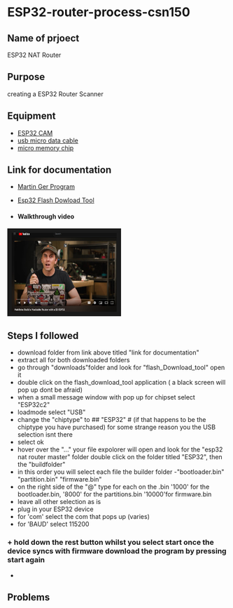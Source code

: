 # ESP32-router-process-csn150

## Name of prjoect 
ESP32 NAT Router

## Purpose
creating a ESP32 Router Scanner

## Equipment 
+ [ESP32 CAM](https://www.amazon.com/ESP32-CAM-MB-Aideepen-ESP32-CAM-Bluetooth-Arduino/dp/B0948ZFTQZ/ref=sr_1_1_sspa?keywords=esp32+cam&qid=1678904348&sr=8-1-spons&psc=1&spLa=ZW5jcnlwdGVkUXVhbGlmaWVyPUEyWDQyMkxLUUJWSFQxJmVuY3J5cHRlZElkPUEwOTk4NjQ1TllJUURNRzcxWEZJJmVuY3J5cHRlZEFkSWQ9QTA1NDcwNDczNkVVTEZMMDZWUzZSJndpZGdldE5hbWU9c3BfYXRmJmFjdGlvbj1jbGlja1JlZGlyZWN0JmRvTm90TG9nQ2xpY2s9dHJ1ZQ==)
+ [usb micro data cable](https://www.amazon.com/AmazonBasics-Male-Micro-Cable-Black/dp/B0711PVX6Z/ref=sr_1_1_ffob_sspa?crid=16W1ZVGK5RSBL&keywords=usb+micro+data+cable&qid=1678905952&sprefix=usb+micro+data+%2Caps%2C123&sr=8-1-spons&psc=1&spLa=ZW5jcnlwdGVkUXVhbGlmaWVyPUExUllNUjBONzVaQjc1JmVuY3J5cHRlZElkPUEwOTM3MTg3NjU4RzJRWkM3UTRaJmVuY3J5cHRlZEFkSWQ9QTAxODUxNTUyMFlHTjZHVks1NTNQJndpZGdldE5hbWU9c3BfYXRmJmFjdGlvbj1jbGlja1JlZGlyZWN0JmRvTm90TG9nQ2xpY2s9dHJ1ZQ==)
+ [micro memory chip](https://www.amazon.com/Amazon-Basics-microSDXC-Memory-Adapter/dp/B08TJRVWV1/ref=sr_1_1_ffob_sspa?crid=23O8LCMK14S72&keywords=micro+sd+card&qid=1678906000&sprefix=micro+sd+%2Caps%2C423&sr=8-1-spons&psc=1&spLa=ZW5jcnlwdGVkUXVhbGlmaWVyPUE4NFM3RzNPTTU2SlQmZW5jcnlwdGVkSWQ9QTA1MDcyMDkyNjRFR0JDUVFQMjA2JmVuY3J5cHRlZEFkSWQ9QTA2Njg3NDYzM1dDMk5KQ0QyMEJZJndpZGdldE5hbWU9c3BfYXRmJmFjdGlvbj1jbGlja1JlZGlyZWN0JmRvTm90TG9nQ2xpY2s9dHJ1ZQ==)

## Link for documentation
+  [Martin Ger Program](https://github.com/martin-ger/esp32_nat_router)
+ [Esp32 Flash Dowload Tool](https://www.espressif.com/en/support/download/other-tools)
 
+ #### Walkthrough video


<a href="http://www.youtube.com/watch?feature=player_embedded&v=41Lymi6rXA8&list=PLLikBZAto8K7zrkQQYOfoY9404SBhXeQr
" target="_blank"><img src="https://github.com/samlora704/ESP32-router-process-csn150/blob/main/Martin%20Ger%20youtube.jpg" 
alt="IMAGE ALT TEXT HERE" width="240" height="180" border="10" /></a>

## Steps I followed
+ download folder from link above titled "link for  documentation"
+ extract all for both downloaded folders
+ go through "downloads"folder and look for "flash_Download_tool" open it 
+ double click on the flash_download_tool application ( a black screen will pop up dont be afraid)
+ when a small message window with pop up for chipset select "ESP32c2"
+ loadmode select "USB"
+ change the "chiptype" to ## "ESP32" # (if that happens to be the chiptype you have purchased) for some strange reason you the USB selection isnt there 
+ select ok
+ hover over the "..." your file expolorer will open and look for the "esp32 nat router master" folder double click on the folder titled "ESP32", then the  "buildfolder"  
+ in this order you will select each file the builder folder -"bootloader.bin" "partition.bin" "firmware.bin"
+ on the right side of the "@" type for each on the .bin '1000' for the bootloader.bin, '8000' for the partitions.bin '10000'for firmware.bin
+ leave all other selection as is 
+ plug in your ESP32 device 
+ for 'com' select the com that pops up (varies)
+ for 'BAUD' select 115200
### + hold down the rest button whilst you select start once the device syncs with firmware download the program by pressing start again
+ 


## Problems
